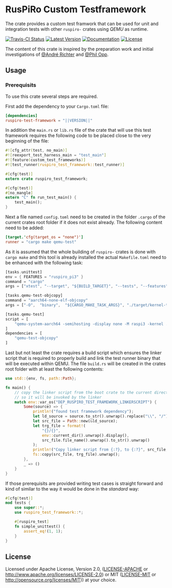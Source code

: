 # RusPiRo Custom Testframework

The crate provides a custom test framwork that can be used for unit and integration tests with other `ruspiro-` crates using *QEMU* as runtime.

[![Travis-CI Status](https://api.travis-ci.com/RusPiRo/ruspiro-singleton.svg?branch=master)](https://travis-ci.com/RusPiRo/ruspiro-singleton)
[![Latest Version](https://img.shields.io/crates/v/ruspiro-singleton.svg)](https://crates.io/crates/ruspiro-singleton)
[![Documentation](https://docs.rs/ruspiro-singleton/badge.svg)](https://docs.rs/ruspiro-singleton)
[![License](https://img.shields.io/crates/l/ruspiro-singleton.svg)](https://github.com/RusPiRo/ruspiro-singleton#license)

The content of this crate is inspired by the preparation work and initial investigations of [@André Richter](https://github.com/andre-richter) and [@Phil Opp](https://github.com/phil-opp).

## Usage

### Prerequisits

To use this crate several steps are required.

First add the dependency to your ``Cargo.toml`` file:

```toml
[dependencies]
ruspiro-test-framework = "||VERSION||"
```

In addition the `main.rs` or `lib.rs` file of the crate that will use this test framework requires the following code to be placed close to the very beginning of the file:

```rust
#![cfg_attr(test, no_main)]
#![reexport_test_harness_main = "test_main"]
#![feature(custom_test_frameworks)]
#![test_runner(ruspiro_test_framework::test_runner)]

#[cfg(test)]
extern crate ruspiro_test_framework;

#[cfg(test)]
#[no_mangle]
extern "C" fn run_test_main() {
    test_main();
}
```

Next a file named `config.toml` need to be created in the folder `.cargo` of the current crates root folder if it does not exist already. The following content need to be added:

```toml
[target.'cfg(target_os = "none")']
runner = "cargo make qemu-test"
```

As it is assumed that the whole building of `ruspiro-` crates is done with `cargo make` and this tool is already installed the actual `Makefile.toml` need to be enhanced with the following task:

```rust
[tasks.unittest]
env = { FEATURES = "ruspiro_pi3" }
command = "cargo"
args = ["xtest", "--target", "${BUILD_TARGET}", "--tests", "--features", "${FEATURES}"]

[tasks.qemu-test-objcopy]
command = "aarch64-none-elf-objcopy"
args = ["-O",  "binary",  "${CARGO_MAKE_TASK_ARGS}", "./target/kernel-test.img"]

[tasks.qemu-test]
script = [
    "qemu-system-aarch64 -semihosting -display none -M raspi3 -kernel ./target/kernel-test.img -serial null -serial stdio -d int,mmu -D qemu-test.log"
]
dependencies = [
    "qemu-test-objcopy"
]
```

Last but not least the crate requires a build script which ensures the linker script that is required to properly build and link the test runner binary that will be executed within QEMU. The file `build.rs` will be created in the crates root folder with at least the following contents:

```rust
use std::{env, fs, path::Path};

fn main() {
    // copy the linker script from the boot crate to the current directory
    // so it will be invoked by the linker
    match env::var_os("DEP_RUSPIRO_TEST_FRAMEWORK_LINKERSCRIPT") {
        Some(source) => {
            println!("found test framework dependency");
            let ld_source = source.to_str().unwrap().replace("\\", "/");
            let src_file = Path::new(&ld_source);
            let trg_file = format!(
                "{}/{}",
                env::current_dir().unwrap().display(),
                src_file.file_name().unwrap().to_str().unwrap()
            );
            println!("Copy linker script from {:?}, to {:?}", src_file, trg_file);
            fs::copy(src_file, trg_file).unwrap();
        },
        _ => ()
    }
}
```

If those prerequisits are provided writing test cases is straight forward and kind of similar to the way it would be done in the *standard* way:

```rust
#[cfg(test)]
mod tests {
    use super::*;
    use ruspiro_test_framework::*;

    #[ruspiro_test]
    fn simple_unittest() {
        assert_eq!(1, 1);
    }
}
```

## License

Licensed under Apache License, Version 2.0, ([LICENSE-APACHE](LICENSE-APACHE) or http://www.apache.org/licenses/LICENSE-2.0) or MIT ([LICENSE-MIT](LICENSE-MIT) or http://opensource.org/licenses/MIT)) at your choice.
